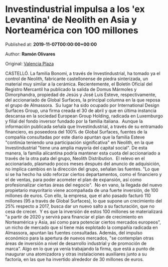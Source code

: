 
# Investindustrial impulsa a los 'ex Levantina' de Neolith en Asia y Norteamérica con 100 millones

Published at: **2019-11-07T00:00:00+00:00**

Author: **Ramón Olivares**

Original: [Valencia Plaza](https://valenciaplaza.com/InvestindustrialimpulsaalosexLevantinadeNeolithenAsiayNorteamricacon100millones)

CASTELLÓ. La familia Bonomi, a través de Investindustrial, ha tomado ya el control de Neolith, fabricante castellonense de piedra sinterizada, un material muy similar a la cerámica. Recientemente, el Boletín Oficial del Registro Mercantil ha publicado la salida de Domus Mármoles y Dimorphandra, propiedad de Jesús y José Luis Esteve, respectivamente, del accionariado de Global Surfaces, la principal columna en la que reposa el grupo de Almassora. 
Su lugar ha sido ocupado por International Design Surfaces Group, una firma creada el 30 de abril y que en última instancia descansa en la sociedad European Group Holding, radicada en Luxemburgo y filial del fondo inversor fundado por la familia italiana. 
Aunque la información publicada señala que Investindustrial, a través de su entramado financiero, es poseedora del 100% de Global Surfaces, fuentes de la compañía consultadas por este diario apuntan que la familia Esteve "continúa teniendo una participación significativa" en Neolith, en la que Investindustrial "tiene una amplia mayoría del capital social". De esta manera, la familia alicantina podría mantener esta cuota del accionariado a través de la otra pata del grupo, Neolith Distribution. 
El relevo en el accionariado, plasmado pocos meses después del anuncio de adquisición, no implica cambios en la dirección del grupo, señalan las fuentes. "Lo que sí se ha hecho ha sido reforzar ciertos departamentos, como el financiero y el de ventas, para poder acometer el plan de expansión, así como profesionalizar ciertas áreas del negocio". 
No en vano, la llegada del nuevo propietario mayoritario viene acompañada de una fuerte inversión, de 100 millones de euros. Con ello, la empresa, que el año pasado facturó 110 millones (95 a través de Global Surfaces), lo que supone un crecimiento del 25% respecto a 2017, busca dar un nuevo salto a su facturación, que no cesa de crecer. 
Y es que la inversión de estos 100 millones se materializará "a partir de 2020 y servirá para financiar el plan de crecimiento en Norteamérica y Asia, así como para potenciar ciertos mercados europeos", un nicho de mercado que sí tiene más explotado la compañía radicada en Almassora, apuntan las fuentes consultadas.
Además, del impulso económico para la apertura de nuevos mercados, "se contemplan otras áreas de inversión a nivel de desarrollo industrial y de promoción de marca". Algo en lo que ya venía trabajando la firma, que está a punto de inaugurar una atomizadora y otras instalaciones auxiliares junto a su factoría, en las que ha invertido alrededor de 30 millones de euros. 
